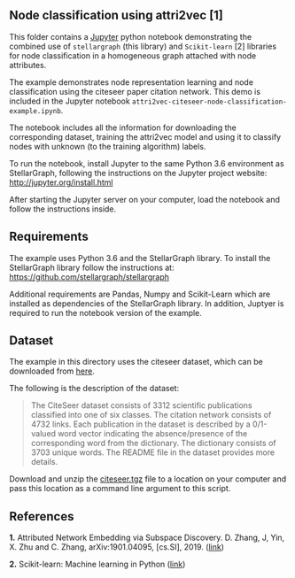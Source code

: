 ## Node classification using attri2vec [1]

This folder contains a [Jupyter](http://jupyter.org/) python notebook demonstrating the combined use of
`stellargraph` (this library) and `Scikit-learn` [2] libraries for node classification in a homogeneous graph
attached with node attributes.

The example demonstrates node representation learning and node classification using the citeseer
paper citation network. This demo is included in the Jupyter notebook
`attri2vec-citeseer-node-classification-example.ipynb`.

The notebook includes all the information for downloading the corresponding dataset, training the attri2vec
model and using it to classify nodes with unknown (to the training algorithm) labels.

To run the notebook, install Jupyter to the same Python 3.6 environment as StellarGraph, following the instructions on
the Jupyter project website: http://jupyter.org/install.html

After starting the Jupyter server on your computer, load the notebook and follow the instructions inside.

## Requirements

The example uses Python 3.6 and the StellarGraph library. To install the StellarGraph library
follow the instructions at: https://github.com/stellargraph/stellargraph

Additional requirements are Pandas, Numpy and Scikit-Learn which are installed as dependencies
of the StellarGraph library. In addition, Juptyer is required to run the notebook version of
the example.

## Dataset

The example in this directory uses the citeseer dataset, which can be downloaded from [here](https://linqs-data.soe.ucsc.edu/public/lbc/citesser.tgz).

The following is the description of the dataset:

> The CiteSeer dataset consists of 3312 scientific publications classified into one of six classes.
> The citation network consists of 4732 links. Each publication in the dataset is described by a
> 0/1-valued word vector indicating the absence/presence of the corresponding word from the dictionary.
> The dictionary consists of 3703 unique words. The README file in the dataset provides more details.

Download and unzip the [citeseer.tgz](https://linqs-data.soe.ucsc.edu/public/lbc/citesser.tgz) file to a location on your
computer and pass this location as a command line argument to this script.

## References

**1.** Attributed Network Embedding via Subspace Discovery. D. Zhang, J, Yin, X. Zhu and C. Zhang, arXiv:1901.04095,
[cs.SI], 2019. ([link](https://arxiv.org/abs/1901.04095))

**2.** Scikit-learn: Machine learning in Python ([link](http://scikit-learn.org/stable/))
